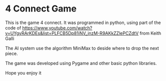 # 4 Connect Game

This is the game 4 connect. It was programmed in python, using part of the code of 
https://www.youtube.com/watch?v=UYgyRArKDEs&list=PLFCB5Dp81iNV_inzM-R9AKkZZlePCZdtV from Keith Galli

The AI system use the algorithm MiniMax to  deside where to drop the next piece.

The game was developed using Pygame and other basic python libraries.

Hope you enjoy it

